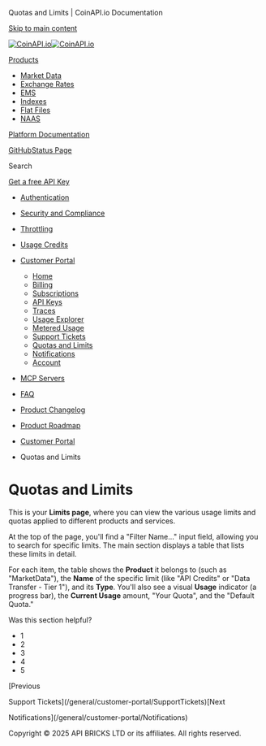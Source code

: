 Quotas and Limits | CoinAPI.io Documentation




[Skip to main content](#__docusaurus_skipToContent_fallback)

[![CoinAPI.io](/img/logo.svg)![CoinAPI.io](/img/logo.svg)](https://www.coinapi.io)

[Products](/general/customer-portal/QuotasLimits)

* [Market Data](/market-data/)
* [Exchange Rates](/exchange-rates-api/)
* [EMS](/ems-api/)
* [Indexes](/indexes-api/)
* [Flat Files](/flat-files-api/)
* [NAAS](/naas-api/)

[Platform Documentation](/general/authentication)

[GitHub](https://github.com/api-bricks/api-bricks-sdk)[Status Page](https://status.coinapi.io)

Search

[Get a free API Key](https://console.coinapi.io/?link=/apikeys/create)

* [Authentication](/general/authentication)
* [Security and Compliance](/general/security)
* [Throttling](/general/throttling)
* [Usage Credits](/general/usage-credits)
* [Customer Portal](/general/customer-portal/)

  + [Home](/general/customer-portal/home)
  + [Billing](/general/customer-portal/billing)
  + [Subscriptions](/general/customer-portal/subscriptions)
  + [API Keys](/general/customer-portal/APIKeys)
  + [Traces](/general/customer-portal/Traces)
  + [Usage Explorer](/general/customer-portal/UsageExplorer)
  + [Metered Usage](/general/customer-portal/MeteredUsage)
  + [Support Tickets](/general/customer-portal/SupportTickets)
  + [Quotas and Limits](/general/customer-portal/QuotasLimits)
  + [Notifications](/general/customer-portal/Notifications)
  + [Account](/general/customer-portal/Account)
* [MCP Servers](/general/mcp-servers)
* [FAQ](/general/faq/)
* [Product Changelog](/general/changelog/)
* [Product Roadmap](/general/roadmap)

* [Customer Portal](/general/customer-portal/)
* Quotas and Limits

Quotas and Limits
=================

This is your **Limits page**, where you can view the various usage limits and quotas applied to different products and services.

At the top of the page, you'll find a "Filter Name..." input field, allowing you to search for specific limits. The main section displays a table that lists these limits in detail.

For each item, the table shows the **Product** it belongs to (such as "MarketData"), the **Name** of the specific limit (like "API Credits" or "Data Transfer - Tier 1"), and its **Type**. You'll also see a visual **Usage** indicator (a progress bar), the **Current Usage** amount, "Your Quota", and the "Default Quota."

Was this section helpful?

* 1
* 2
* 3
* 4
* 5

[Previous

Support Tickets](/general/customer-portal/SupportTickets)[Next

Notifications](/general/customer-portal/Notifications)

Copyright © 2025 API BRICKS LTD or its affiliates. All rights reserved.